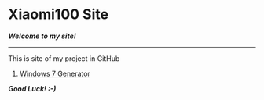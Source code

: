 # Xiaomi100 Site
___Welcome to my site!___

---
This is site of my project in GitHub

1. [Windows 7 Generator](https://xiaomi100.github.io/Windows-7-Generator/)

___Good Luck! :-)___
